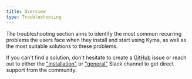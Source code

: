 ```yaml
---
title: Overview
type: Troubleshooting
---
```


The troubleshooting section aims to identify the most common recurring problems the users face when they install and start using Kyma, as well as the most suitable solutions to these problems.

If you can't find a solution, don't hesitate to create a [GitHub](https://github.com/kyma-project/kyma/issues) issue or reach out to either the ["installation"](https://kyma-community.slack.com/messages/CD2HJ0E78) or ["general"](https://kyma-community.slack.com/messages/CBLBESMST) Slack channel to get direct support from the community.
